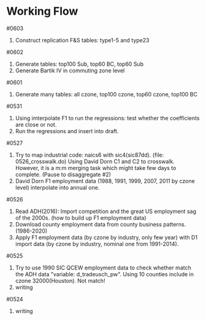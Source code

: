 # Working Flow

#0603
1. Construct replication F&S tables: type1-5 and type23


#0602 
1. Generate tables: top100 Sub, top60 BC, top60 Sub
2. Generate Bartik IV in commuting zone level

#0601
1. Generate many tables: all czone, top100 czone, top60 czone, top100 BC


#0531
1. Using imterpolate F1 to run the regressions: test whether the coefficients are close or not. 
2. Run the regressions and insert into draft. 


#0527
1. Try to map industrial code: naics6 with sic4(sic87dd). (file: 0526_crosswalk.do)
Using David Dorn C1 and C2 to crosswalk. 
However, it is a m:m merging task which might take few days to complete. (Pause to disaggregate #2) 
2. David Dorn F1 employment data (1988, 1991, 1999, 2007, 2011 by czone level) interpolate into annual one. 

#0526 
1. Read ADH(2016): Import competition and the great US employment sag of the 2000s. (how to build up F1 employment data)
2. Download county employment data from county business patterns. (1986-2020)
3. Apply F1 employment data (by czone by industry, only few year) with D1 import data (by czone by industry, nominal one from 1991-2014). 

#0525
1. Try to use 1990 SIC QCEW employment data to check whether match the ADH data "variable: d_tradeusch_pw". 
Using 10 counties include in czone 32000(Houston). Not match!
2. writing

#0524
1. writing



